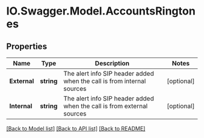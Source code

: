 # IO.Swagger.Model.AccountsRingtones
## Properties

Name | Type | Description | Notes
------------ | ------------- | ------------- | -------------
**External** | **string** | The alert info SIP header added when the call is from internal sources | [optional] 
**Internal** | **string** | The alert info SIP header added when the call is from external sources | [optional] 

[[Back to Model list]](../README.md#documentation-for-models) [[Back to API list]](../README.md#documentation-for-api-endpoints) [[Back to README]](../README.md)

